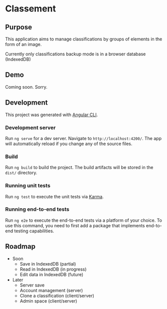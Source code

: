 # Classement

## Purpose

This application aims to manage classifications by groups of elements in the form of an image.

Currently only classifications backup mode is in a browser database (IndexedDB)

## Demo

Coming soon. Sorry.

## Development

This project was generated with [Angular CLI](https://github.com/angular/angular-cli).

### Development server

Run `ng serve` for a dev server. Navigate to `http://localhost:4200/`. The app will automatically reload if you change any of the source files.

### Build

Run `ng build` to build the project. The build artifacts will be stored in the `dist/` directory.

### Running unit tests

Run `ng test` to execute the unit tests via [Karma](https://karma-runner.github.io).

### Running end-to-end tests

Run `ng e2e` to execute the end-to-end tests via a platform of your choice. To use this command, you need to first add a package that implements end-to-end testing capabilities.

## Roadmap

-   Soon
    -   Save in IndexedDB (partial)
    -   Read in IndexedDB (in progress)
    -   Edit data in IndexedDB (future)
-   Later
    -   Server save
    -   Account management (server)
    -   Clone a classification (client/server)
    -   Admin space (client/server)
